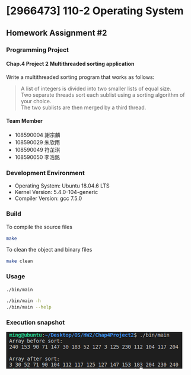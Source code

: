 # [2966473] 110-2 Operating System

## Homework Assignment #2

### Programming Project

#### Chap.4 Project 2 Multithreaded sorting application

Write a multithreaded sorting program that works as follows:
> A list of integers is divided into two smaller lists of equal size.  
> Two separate threads sort each sublist using a sorting algorithm of your choice.  
> The two sublists are then merged by a third thread.

#### Team Member

- 108590004 謝宗麟
- 108590029 朱欣雨
- 108590049 符芷琪
- 108590050 李浩銘

### Development Environment

- Operating System: Ubuntu 18.04.6 LTS
- Kernel Version: 5.4.0-104-generic
- Compiler Version: gcc 7.5.0

### Build

To compile the source files

```bash
make
```

To clean the object and binary files

```bash
make clean
```

### Usage

```bash
./bin/main
```

```bash
./bin/main -h
./bin/main --help
```

### Execution snapshot

![img](./doc/execute.png)